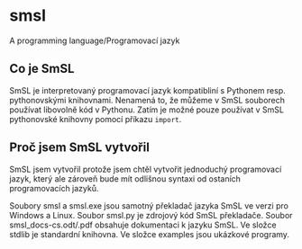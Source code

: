 # smsl
A programming language/Programovací jazyk

## Co je SmSL
SmSL je interpretovaný programovací jazyk kompatibliní s Pythonem resp. pythonovskými knihovnami. Nenamená to, že můžeme v SmSL souborech používat libovolně kód v Pythonu. Zatím je možné pouze používat v SmSL pythonovské knihovny pomocí příkazu `import`. 

## Proč jsem SmSL vytvořil
SmSL jsem vytvořil protože jsem chtěl vytvořit jednoduchý programovací jazyk, který ale zároveň bude mít odlišnou syntaxi od ostaních programovacích jazyků.

Soubory smsl a smsl.exe jsou samotný překladač jazyka SmSL ve verzi pro Windows a Linux.
Soubor smsl.py je zdrojový kód SmSL překladače.
Soubor smsl_docs-cs.odt/.pdf obsahuje dokumentaci k jazyku SmSL.
Ve složce stdlib je standardní knihovna.
Ve složce examples jsou ukázkové programy.
